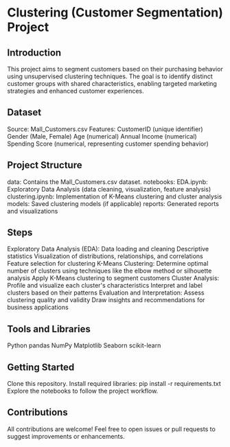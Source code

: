 # Clustering (Customer Segmentation) Project

## Introduction

This project aims to segment customers based on their purchasing behavior using unsupervised clustering techniques. 
The goal is to identify distinct customer groups with shared characteristics, enabling targeted marketing strategies and enhanced customer experiences.

## Dataset

Source: Mall_Customers.csv
Features:
CustomerID (unique identifier)
Gender (Male, Female)
Age (numerical)
Annual Income (numerical)
Spending Score (numerical, representing customer spending behavior)

## Project Structure

data: Contains the Mall_Customers.csv dataset.
notebooks:
EDA.ipynb: Exploratory Data Analysis (data cleaning, visualization, feature analysis)
clustering.ipynb: Implementation of K-Means clustering and cluster analysis
models: Saved clustering models (if applicable)
reports: Generated reports and visualizations

## Steps

Exploratory Data Analysis (EDA):
Data loading and cleaning
Descriptive statistics
Visualization of distributions, relationships, and correlations
Feature selection for clustering
K-Means Clustering:
Determine optimal number of clusters using techniques like the elbow method or silhouette analysis
Apply K-Means clustering to segment customers
Cluster Analysis:
Profile and visualize each cluster's characteristics
Interpret and label clusters based on their patterns
Evaluation and Interpretation:
Assess clustering quality and validity
Draw insights and recommendations for business applications

## Tools and Libraries

Python
pandas
NumPy
Matplotlib
Seaborn
scikit-learn

## Getting Started

Clone this repository.
Install required libraries: pip install -r requirements.txt
Explore the notebooks to follow the project workflow.

## Contributions

All contributions are welcome! Feel free to open issues or pull requests to suggest improvements or enhancements.
